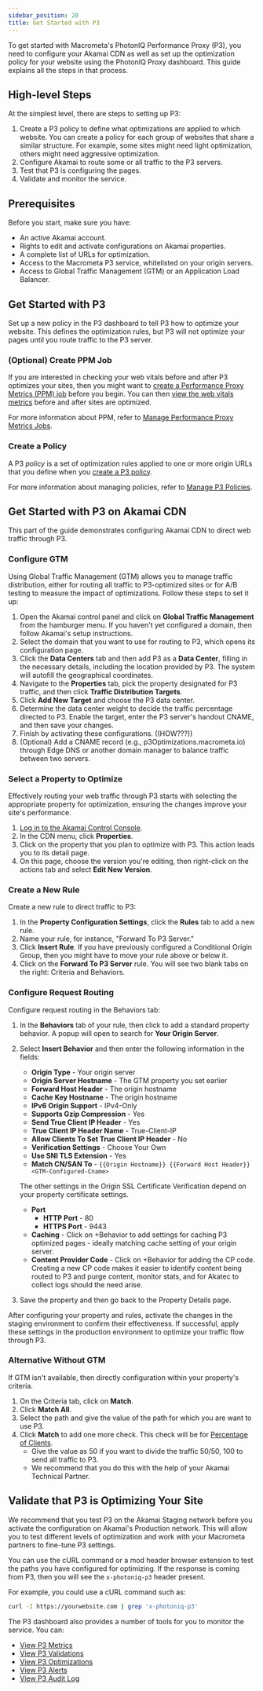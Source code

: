 ```yaml
---
sidebar_position: 20
title: Get Started with P3
---
```


To get started with Macrometa's PhotonIQ Performance Proxy (P3), you need to configure your Akamai CDN as well as set up the optimization policy for your website using the PhotonIQ Proxy dashboard. This guide explains all the steps in that process.

## High-level Steps

At the simplest level, there are steps to setting up P3:

1. Create a P3 policy to define what optimizations are applied to which website. You can create a policy for each group of websites that share a similar structure. For example, some sites might need light optimization, others might need aggressive optimization.
2. Configure Akamai to route some or all traffic to the P3 servers.
3. Test that P3 is configuring the pages.
4. Validate and monitor the service.

## Prerequisites

Before you start, make sure you have:

- An active Akamai account.
- Rights to edit and activate configurations on Akamai properties.
- A complete list of URLs for optimization.
- Access to the Macrometa P3 service, whitelisted on your origin servers.
- Access to Global Traffic Management (GTM) or an Application Load Balancer.

## Get Started with P3

Set up a new policy in the P3 dashboard to tell P3 how to optimize your website. This defines the optimization rules, but P3 will not optimize your pages until you route traffic to the P3 server.

### (Optional) Create PPM Job

If you are interested in checking your web vitals before and after P3 optimizes your sites, then you might want to [create a Performance Proxy Metrics (PPM) job](manage-ppm-service.md#create-a-ppm-job) before you begin. You can then [view the web vitals metrics](manage-ppm-service.md#view-web-vital-metrics) before and after sites are optimized.

For more information about PPM, refer to [Manage Performance Proxy Metrics Jobs](manage-ppm-service.md).

### Create a Policy

A P3 _policy_ is a set of optimization rules applied to one or more origin URLs that you define when you [create a P3 policy](manage-p3-policies#create-a-policy).

For more information about managing policies, refer to [Manage P3 Policies](manage-p3-policies.md).

## Get Started with P3 on Akamai CDN

This part of the guide demonstrates configuring Akamai CDN to direct web traffic through P3.

### Configure GTM

Using Global Traffic Management (GTM) allows you to manage traffic distribution, either for routing all traffic to P3-optimized sites or for A/B testing to measure the impact of optimizations. Follow these steps to set it up:

1. Open the Akamai control panel and click on **Global Traffic Management** from the hamburger menu. If you haven't yet configured a domain, then follow Akamai's setup instructions.
2. Select the domain that you want to use for routing to P3, which opens its configuration page.
3. Click the **Data Centers** tab and then add P3 as a **Data Center**, filling in the necessary details, including the location provided by P3. The system will autofill the geographical coordinates.
4. Navigate to the **Properties** tab, pick the property designated for P3 traffic, and then click **Traffic Distribution Targets**.
5. Click **Add New Target** and choose the P3 data center.
6. Determine the data center weight to decide the traffic percentage directed to P3. Enable the target, enter the P3 server's handout CNAME, and then save your changes.
7. Finish by activating these configurations. ((HOW???))
8. (Optional) Add a CNAME record (e.g., p3Optimizations.macrometa.io) through Edge DNS or another domain manager to balance traffic between two servers.

### Select a Property to Optimize

Effectively routing your web traffic through P3 starts with selecting the appropriate property for optimization, ensuring the changes improve your site's performance.

1. [Log in to the Akamai Control Console](https://control.akamai.com/).
2. In the CDN menu, click **Properties**.
3. Click on the property that you plan to optimize with P3. This action leads you to its detail page.
4. On this page, choose the version you're editing, then right-click on the actions tab and select **Edit New Version**.

### Create a New Rule

Create a new rule to direct traffic to P3:

1. In the **Property Configuration Settings**, click the **Rules** tab to add a new rule.
2. Name your rule, for instance, "Forward To P3 Server."
3. Click **Insert Rule**. If you have previously configured a Conditional Origin Group, then you might have to move your rule above or below it.
4. Click on the **Forward To P3 Server** rule. You will see two blank tabs on the right: Criteria and Behaviors.

### Configure Request Routing

Configure request routing in the Behaviors tab:

1. In the **Behaviors** tab of your rule, then click to add a standard property behavior. A popup will open to search for **Your Origin Server**.
2. Select **Insert Behavior** and then enter the following information in the fields:
   - **Origin Type** - Your origin server
   - **Origin Server Hostname** - The GTM property you set earlier
   - **Forward Host Header** - The origin hostname
   - **Cache Key Hostname** - The origin hostname
   - **IPv6 Origin Support** - IPv4-Only
   - **Supports Gzip Compression** - Yes
   - **Send True Client IP Header** - Yes
   - **True Client IP Header Name** - True-Client-IP
   - **Allow Clients To Set True Client IP Header** - No
   - **Verification Settings** - Choose Your Own
   - **Use SNI TLS Extension** - Yes
   - **Match CN/SAN To** - `{{Origin Hostname}} {{Forward Host Header}} <GTM-Configured-Cname>`

   The other settings in the Origin SSL Certificate Verification depend on your property certificate settings.

   - **Port**
     - **HTTP Port** - 80
     - **HTTPS Port** - 9443
   - **Caching** - Click on +Behavior to add settings for caching P3 optimized pages - ideally matching cache setting of your origin server.
   - **Content Provider Code** - Click on +Behavior for adding the CP code. Creating a new CP code makes it easier to identify content being routed to P3 and purge content, monitor stats, and for Akatec to collect logs should the need arise.
3. Save the property and then go back to the Property Details page.

After configuring your property and rules, activate the changes in the staging environment to confirm their effectiveness. If successful, apply these settings in the production environment to optimize your traffic flow through P3.

### Alternative Without GTM

If GTM isn't available, then directly configuration within your property's criteria.

1. On the Criteria tab, click on **Match**.
2. Click **Match All**.
3. Select the path and give the value of the path for which you are want to use P3.
4. Click **Match** to add one more check. This check will be for [Percentage of Clients](https://techdocs.akamai.com/property-mgr/docs/percentage-clients).
   - Give the value as 50 if you want to divide the traffic 50/50, 100 to send all traffic to P3.
   - We recommend that you do this with the help of your Akamai Technical Partner.

## Validate that P3 is Optimizing Your Site

We recommend that you test P3 on the Akamai Staging network before you activate the configuration on Akamai's Production network. This will allow you to test different levels of optimization and work with your Macrometa partners to fine-tune P3 settings.

You can use the cURL command or a mod header browser extension to test the paths you have configured for optimizing. If the response is coming from P3, then you will see the `x-photoniq-p3` header present.

For example, you could use a cURL command such as:

```sh
curl -I https://yourwebsite.com | grep 'x-photoniq-p3'
```

The P3 dashboard also provides a number of tools for you to monitor the service. You can:

- [View P3 Metrics](view-p3-metrics.md)
- [View P3 Validations](view-p3-validations.md)
- [View P3 Optimizations](view-p3-optimizations.md)
- [View P3 Alerts](view-p3-alerts.md)
- [View P3 Audit Log](view-p3-audit-log.md)
